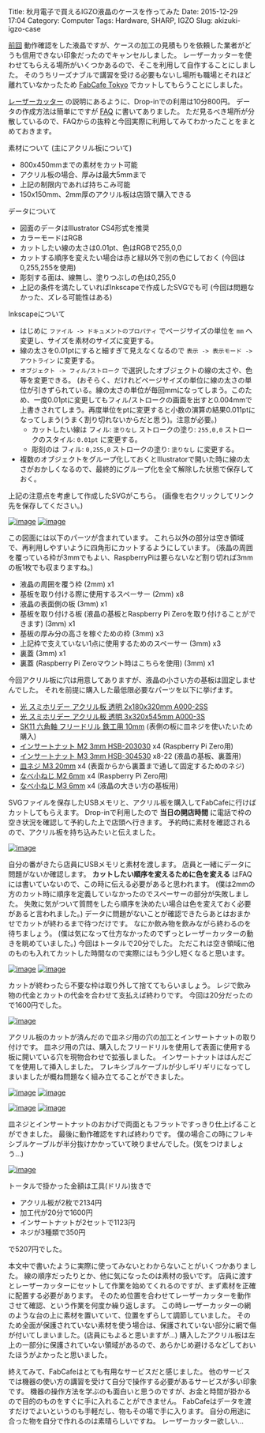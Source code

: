 Title: 秋月電子で買えるIGZO液晶のケースを作ってみた
Date: 2015-12-29 17:04
Category: Computer
Tags: Hardware, SHARP, IGZO
Slug: akizuki-igzo-case

[前回](akizuki-igzo.html) 動作確認をした液晶ですが、ケースの加工の見積もりを依頼した業者がどうも信用できない印象だったのでキャンセルしました。
レーザーカッターを使わせてもらえる場所がいくつかあるので、そこを利用して自作することにしました。
そのうちリーズナブルで講習を受ける必要もないし場所も職場とそれほど離れていなかったため [FabCafe Tokyo](http://fabcafe.com/tokyo/) でカットしてもらうことにしました。

[レーザーカッター](http://fabcafe.com/tokyo/fab_details#universal-laser-vls) の説明にあるように、Drop-inでの利用は10分800円。
データの作成方法は簡単にですが [FAQ](http://fabcafe.com/tokyo/faq#laser-cutter) に書いてありました。
ただ見るべき場所が分散しているので、FAQからの抜粋と今回実際に利用してみてわかったことをまとめておきます。

素材について (主にアクリル板について)

* 800x450mmまでの素材をカット可能
* アクリル板の場合、厚みは最大5mmまで
* 上記の制限内であれば持ちこみ可能
* 150x150mm、2mm厚のアクリル板は店頭で購入できる

データについて

* 図面のデータはIllustrator CS4形式を推奨
* カラーモードはRGB
* カットしたい線の太さは0.01pt、色はRGBで255,0,0
* カットする順序を変えたい場合は赤と緑以外で別の色にしておく (今回は0,255,255を使用)
* 彫刻する面は、線無し、塗りつぶしの色は0,255,0
* 上記の条件を満たしていればInkscapeで作成したSVGでも可 (今回は問題なかった、ズレる可能性はある)

Inkscapeについて

* はじめに `ファイル -> ドキュメントのプロパティ` でページサイズの単位を `mm` へ変更し、サイズを素材のサイズに変更する。
* 線の太さを0.01ptにすると細すぎて見えなくなるので `表示 -> 表示モード -> アウトライン` に変更する。
* `オブジェクト -> フィル/ストローク` で選択したオブジェクトの線の太さや、色等を変更できる。
(おそらく、だけれどページサイズの単位に線の太さの単位が引きずられている。線の太さの単位が毎回mmになってしまう。このため、一度0.01ptに変更してもフィル/ストロークの画面を出すと0.004mmで上書きされてしまう。再度単位をptに変更すると小数の演算の結果0.011ptになってしまう(うまく割り切れないからだと思う)。注意が必要。)
    * カットしたい線は フィル: `塗りなし` ストロークの塗り: `255,0,0` ストロークのスタイル: `0.01pt` に変更する。
    * 彫刻のは フィル: `0,255,0` ストロークの塗り: `塗りなし` に変更する。
* 複数のオブジェクトをグループ化しておくとIllustratorで開いた時に線の太さがおかしくなるので、最終的にグループ化を全て解除した状態で保存しておく。

上記の注意点を考慮して作成したSVGがこちら。 (画像を右クリックしてリンク先を保存してください。)

[![image](/static/images/2015/12/Akizuki-IGZO-2mm_s.png)](/static/images/2015/12/Akizuki-IGZO-2mm.svg)
[![image](/static/images/2015/12/Akizuki-IGZO-3mm_s.png)](/static/images/2015/12/Akizuki-IGZO-3mm.svg)

この図面には以下のパーツが含まれています。
これら以外の部分は空き領域で、再利用しやすいように四角形にカットするようにしています。
(液晶の周囲を覆っている枠が3mmでもよい、RaspberryPiは要らないなど割り切れば3mmの板1枚でも収まりますね。)

* 液晶の周囲を覆う枠 (2mm) x1
* 基板を取り付ける際に使用するスペーサー (2mm) x8
* 液晶の表面側の板 (3mm) x1
* 基板を取り付ける板 (液晶の基板とRaspberry Pi Zeroを取り付けることができます) (3mm) x1
* 基板の厚み分の高さを稼ぐための枠 (3mm) x3
* 上記枠で支えていない1点に使用するためのスペーサー (3mm) x3
* 裏蓋 (3mm) x1
* 裏蓋 (Raspberry Pi Zeroマウント時はこちらを使用) (3mm) x1

今回アクリル板に穴は用意してありますが、液晶の小さい方の基板は固定しませんでした。
それを前提に購入した最低限必要なパーツを以下に挙げます。

* [光 スミホリデー アクリル板 透明 2x180x320mm A000-2SS](http://www.amazon.co.jp/dp/B001D7BTK4)
* [光 スミホリデー アクリル板 透明 3x320x545mm A000-3S](http://www.amazon.co.jp/dp/B001D7BTNG)
* [SK11 六角軸 フリードリル 鉄工用 10mm](http://www.amazon.co.jp/dp/B002UNMGC0) (表側の板に皿ネジを使いたいため購入)
* [インサートナット M2 3mm HSB-203030](http://www.amazon.co.jp/dp/B00MIA7HQK) x4 (Raspberry Pi Zero用)
* [インサートナット M3 3mm HSB-304530](http://www.amazon.co.jp/dp/B00MIA6H0W) x8-22 (液晶の基板、裏蓋用)
* [皿ネジ M3 20mm](https://hands.net/goods/4979874465863/) x4 (表面からから裏蓋まで通して固定するためのネジ)
* [なべ小ねじ M2 6mm](https://hands.net/goods/4979874462527/) x4 (Raspberry Pi Zero用)
* [なべ小ねじ M3 6mm](https://hands.net/goods/4979874462633/) x4 (液晶の大きい方の基板用)

SVGファイルを保存したUSBメモリと、アクリル板を購入してFabCafeに行けばカットしてもらえます。
Drop-inで利用したので **当日の開店時間** に電話で枠の空き状況を確認して予約した上で店頭へ行きます。
予約時に素材を確認されるので、アクリル板を持ち込みたいと伝えました。

[![image](/static/images/2015/12/20151224103408_s.JPG)](/static/images/2015/12/20151224103408.JPG)

自分の番がきたら店員にUSBメモリと素材を渡します。
店員と一緒にデータに問題がないか確認します。
**カットしたい順序を変えるために色を変える** はFAQには書いていないので、この時に伝える必要があると思われます。
(僕は2mmの方のカット時に順序を定義していなかったのでスペーサーの部分が失敗しました。
失敗に気がついて質問をしたら順序を決めたい場合は色を変えておく必要があると言われました。)
データに問題がないことが確認できたらあとはおまかせでカットが終わるまで待つだけです。
なにか飲み物を飲みながら終わるのを待ちましょう。
(僕は気になって仕方なかったのでずっとレーザーカッターの動きを眺めていました。)
今回はトータルで20分でした。
ただこれは空き領域に他のものも入れてカットした時間なので実際にはもう少し短くなると思います。

[![image](/static/images/2015/12/20151224104559_s.JPG)](/static/images/2015/12/20151224104559.JPG)
[![image](/static/images/2015/12/20151224110710_s.JPG)](/static/images/2015/12/20151224110710.JPG)

カットが終わったら不要な枠は取り外して捨ててもらいましょう。
レジで飲み物の代金とカットの代金を合わせて支払えば終わりです。
今回は20分だったので1600円でした。

[![image](/static/images/2015/12/DSC_0628_s.JPG)](/static/images/2015/12/DSC_0628.JPG)

アクリル板のカットが済んだので皿ネジ用の穴の加工とインサートナットの取り付けです。
皿ネジ用の穴は、購入したフリードリルを使用して表面に使用する板に開いている穴を現物合わせで拡張しました。
インサートナットははんだごてを使用して挿入しました。
フレキシブルケーブルが少しギリギリになってしまいましたが概ね問題なく組み立てることができました。

[![image](/static/images/2015/12/DSC_0644_s.JPG)](/static/images/2015/12/DSC_0644.JPG)
[![image](/static/images/2015/12/DSC_0660_s.JPG)](/static/images/2015/12/DSC_0660.JPG)

[![image](/static/images/2015/12/DSC_0658_s.JPG)](/static/images/2015/12/DSC_0658.JPG)
[![image](/static/images/2015/12/DSC_0657_s.JPG)](/static/images/2015/12/DSC_0657.JPG)

皿ネジとインサートナットのおかげで両面ともフラットですっきり仕上げることができました。
最後に動作確認をすれば終わりです。
僕の場合この時にフレキシブルケーブルが半分抜けかかっていて映りませんでした。(気をつけましょう…)

[![image](/static/images/2015/12/DSC_0652_s.JPG)](/static/images/2015/12/DSC_0652.JPG)

トータルで掛かった金額は工具(ドリル)抜きで

* アクリル板が2枚で2134円
* 加工代が20分で1600円
* インサートナットが2セットで1123円
* ネジが3種類で350円

で5207円でした。

本文中で書いたように実際に使ってみないとわからないことがいくつかありました。
線の順序だったりとか、他に気になったのは素材の扱いです。
店員に渡すとレーザーカッターにセットして作業を始めてくれるのですが、まず素材を正確に配置する必要があります。
そのため位置を合わせてレーザーカッターを動作させて確認、という作業を何度か繰り返します。
この時レーザーカッターの網のような台の上に素材を置いていて、位置をずらして調節していました。
そのため全面が保護されていない素材を使う場合は、保護されていない部分に網で傷が付いてしまいました。(店員にもよると思いますが…)
購入したアクリル板は左上の一部分に保護されていない領域があるので、あらかじめ避けるなどしておいたほうがよかったと思いました。

終えてみて、FabCafeはとても有用なサービスだと感じました。
他のサービスでは機器の使い方の講習を受けて自分で操作する必要があるサービスが多い印象です。
機器の操作方法を学ぶのも面白いと思うのですが、お金と時間が掛かるので目的のものをすぐに手に入れることができません。
FabCafeはデータを渡すだけでよいというのも手軽だし、物もその場で手に入ります。
自分の用途に合った物を自分で作れるのは素晴らしいですね。
レーザーカッター欲しい…
